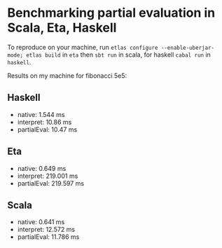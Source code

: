 # Benchmarking partial evaluation in Scala, Eta, Haskell

To reproduce on your machine, run
`etlas configure --enable-uberjar-mode; etlas build` in `eta` then `sbt run` in scala, for haskell `cabal run` in `haskell`.

Results on my machine for fibonacci 5e5:

## Haskell

- native:       1.544 ms
- interpret:   10.86 ms
- partialEval: 10.47 ms

## Eta

- native:        0.649 ms
- interpret:   219.001 ms
- partialEval: 219.597 ms

## Scala

- native:       0.641 ms
- interpret:   12.572 ms
- partialEval: 11.786 ms

